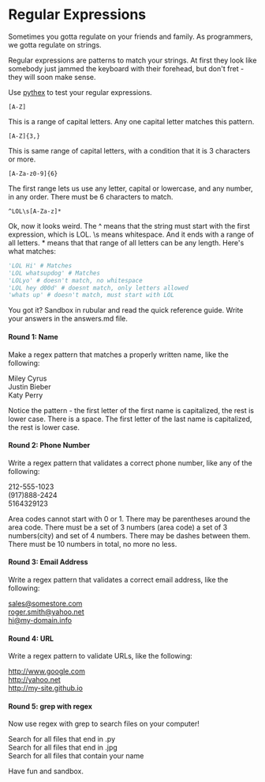Regular Expressions
===================

Sometimes you gotta regulate on your friends and family. As programmers, we gotta regulate on strings.

Regular expressions are patterns to match your strings. At first they look like somebody just jammed the keyboard with their forehead, but don't fret - they will soon make sense.

Use [pythex](http://pythex.org/) to test your regular expressions.
```regex
[A-Z]
```
This is a range of capital letters. Any one capital letter matches this pattern.
```
[A-Z]{3,}
```
This is same range of capital letters, with a condition that it is 3 characters or more.
```
[A-Za-z0-9]{6}
```
The first range lets us use any letter, capital or lowercase, and any number, in any order. There must be 6 characters to match.
```
^LOL\s[A-Za-z]*
```
Ok, now it looks weird. The ^ means that the string must start with the first expression, which is LOL. \s means whitespace. And it ends with a range of all letters. * means that that range of all letters can be any length. Here's what matches:
```py
'LOL Hi' # Matches  
'LOL whatsupdog' # Matches  
'LOLyo' # doesn't match, no whitespace  
'LOL hey d00d' # doesnt match, only letters allowed  
'whats up' # doesn't match, must start with LOL  
```
You got it? Sandbox in rubular and read the quick reference guide. Write your answers in the answers.md file.

#### Round 1: Name

Make a regex pattern that matches a properly written name, like the following:

Miley Cyrus  
Justin Bieber  
Katy Perry  

Notice the pattern - the first letter of the first name is capitalized, the rest is lower case. There is a space. The first letter of the last name is capitalized, the rest is lower case.

#### Round 2: Phone Number

Write a regex pattern that validates a correct phone number, like any of the following:

212-555-1023  
(917)888-2424  
5164329123  

Area codes cannot start with 0 or 1. There may be parentheses around the area code. There must be a set of 3 numbers (area code) a set of 3 numbers(city) and set of 4 numbers. There may be dashes between them. There must be 10 numbers in total, no more no less.

#### Round 3: Email Address

Write a regex pattern that validates a correct email address, like the following:

sales@somestore.com  
roger.smith@yahoo.net  
hi@my-domain.info  

#### Round 4: URL

Write a regex pattern to validate URLs, like the following:

http://www.google.com  
http://yahoo.net  
http://my-site.github.io

#### Round 5: grep with regex

Now use regex with grep to search files on your computer!

Search for all files that end in .py  
Search for all files that end in .jpg  
Search for all files that contain your name  

Have fun and sandbox.
